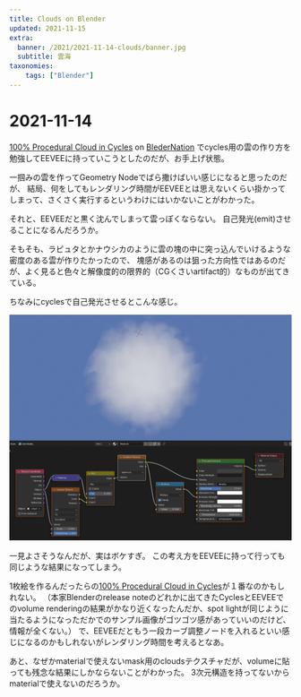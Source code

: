 ```yaml
---
title: Clouds on Blender
updated: 2021-11-15
extra:
  banner: /2021/2021-11-14-clouds/banner.jpg
  subtitle: 雲海
taxonomies:
    tags: ["Blender"]
---
```

# 2021-11-14

[100% Procedural Cloud in Cycles](https://www.blendernation.com/2021/02/23/100-procedural-cloud-in-cycles/)
 on [BlederNation](https://www.blendernation.com)
でcycles用の雲の作り方を勉強してEEVEEに持っていこうとしたのだが、お手上げ状態。


一掴みの雲を作ってGeometry Nodeでばら撒けばいい感じになると思ったのだが、
結局、何をしてもレンダリング時間がEEVEEとは思えないくらい掛かってしまって、さくさく実行するというわけにはいかないことがわかった。

それと、EEVEEだと黒く沈んでしまって雲っぽくならない。
自己発光(emit)させることになるんだろうか。

そもそも、ラピュタとかナウシカのように雲の塊の中に突っ込んでいけるような密度のある雲が作りたかったので、
塊感があるのは狙った方向性ではあるのだが、よく見ると色々と解像度的の限界的（CGくさいartifact的）なものが出てきている。

ちなみにcyclesで自己発光させるとこんな感じ。

![](/2021/2021-11-14-clouds/soft-clouds.png)

一見よさそうなんだが、実はボケすぎ。
この考え方をEEVEEに持って行っても同じような結果になってしまう。

1枚絵を作るんだったらの[100% Procedural Cloud in Cycles](https://www.blendernation.com/2021/02/23/100-procedural-cloud-in-cycles/)が１番なのかもしれない。
（本家Blenderのrelease noteのどれかに出てきたCyclesとEEVEEでのvolume renderingの結果がかなり近くなったんだか、spot lightが同じように当たるようになっただかでのサンプル画像がゴツゴツ感があっていいのだけど、情報が全くない。）
で、EEVEEだともう一段カーブ調整ノードを入れるといい感じになるのかもしれないがレンダリング時間を考えるとなあ。

あと、なぜかmaterialで使えないmask用のcloudsテクスチャだが、volumeに貼っても残念な結果にしかならないことがわかった。
3次元構造を持ってないからmaterialで使えないのだろうか。
